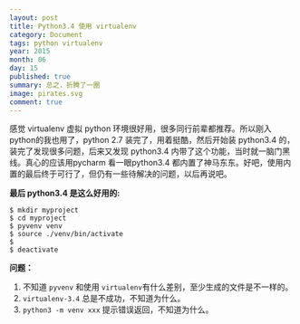 ```yaml
---
layout: post
title: Python3.4 使用 virtualenv
category: Document
tags: python virtualenv
year: 2015
month: 06
day: 15
published: true
summary: 总之，折腾了一圈
image: pirates.svg
comment: true
---
```


感觉 virtualenv 虚拟 python 环境很好用，很多同行前辈都推荐。所以刚入python的我也用了，python 2.7 装完了，用着挺酷，然后开始装 python3.4 的，装完了发现很多问题，后来又发现 python3.4 内带了这个功能，当时就一脑门黑线。真心的应该用pycharm 看一眼python3.4 都内置了神马东东。好吧，使用内置的最后终于可行了，但仍有一些待解决的问题，以后再说吧。


__最后 python3.4 是这么好用的:__

```
$ mkdir myproject
$ cd myproject
$ pyvenv venv
$ source ./venv/bin/activate
$ 
$ deactivate
```

__问题：__

1. 不知道 `pyvenv` 和使用 `virtualenv`有什么差别，至少生成的文件是不一样的。
2. `virtualenv-3.4` 总是不成功，不知道为什么。
3. `python3 -m venv xxx` 提示错误返回，不知道为什么。
